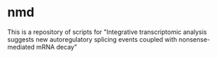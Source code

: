 # nmd
This is a repository of scripts for "Integrative transcriptomic analysis suggests new autoregulatory splicing events coupled with nonsense-mediated mRNA decay" 
